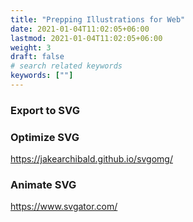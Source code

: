 ```yaml
---
title: "Prepping Illustrations for Web"
date: 2021-01-04T11:02:05+06:00
lastmod: 2021-01-04T11:02:05+06:00
weight: 3
draft: false
# search related keywords
keywords: [""]
---
```


### Export to SVG

### Optimize SVG

https://jakearchibald.github.io/svgomg/

### Animate SVG

https://www.svgator.com/